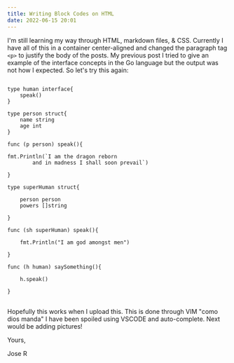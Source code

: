 ```yaml
---
title: Writing Block Codes on HTML
date: 2022-06-15 20:01
---
```

<!-- markdownlint-disable -->

I'm still learning my way through HTML, markdown files, & CSS. Currently I have all of this in a container center-aligned and changed the paragraph tag ```<p>``` to justify the body of the posts.
My previous post I tried to give an example of the interface concepts in the Go language but the output was not how I expected. So let's try this again:

<pre>
<code class="language-go">	
type human interface{
	speak()
}

type person struct{
	name string
	age int
}

func (p person) speak(){

fmt.Println(`I am the dragon reborn 
		and in madness I shall soon prevail`)

}

type superHuman struct{

	person person
	powers []string

}

func (sh superHuman) speak(){

	fmt.Println("I am god amongst men")
		
}

func (h human) saySomething(){

	h.speak()

}		
</code>
</pre> 

Hopefully this works when I upload this. This is done through VIM "como dios manda" I have been spoiled using VSCODE and auto-complete. Next would be adding pictures!

Yours,

Jose R
